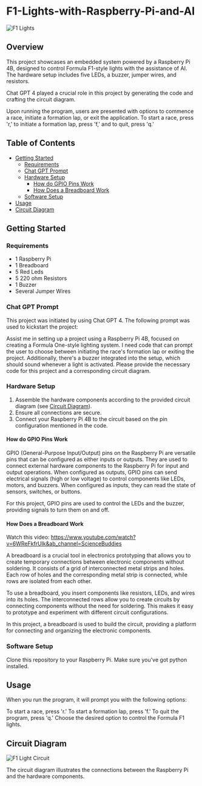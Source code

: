 # F1-Lights-with-Raspberry-Pi-and-AI
![F1 Lights](https://github.com/HariAsher/F1-Lights-with-Raspberry-Pi-and-AI/assets/83194217/a57d67fa-ea6a-40b7-bc3a-584c3b11ca36)

## Overview

This project showcases an embedded system powered by a Raspberry Pi 4B, designed to control Formula F1-style lights with the assistance of AI. The hardware setup includes five LEDs, a buzzer, jumper wires, and resistors.

Chat GPT 4 played a crucial role in this project by generating the code and crafting the circuit diagram.

Upon running the program, users are presented with options to commence a race, initiate a formation lap, or exit the application. To start a race, press 'r,' to initiate a formation lap, press 'f,' and to quit, press 'q.'

## Table of Contents

- [Getting Started](#getting-started)
  - [Requirements](#requirements)
  - [Chat GPT Prompt](#chat-gpt-prompt)
  - [Hardware Setup](#hardware-setup)
    - [How do GPIO Pins Work](#how-do-gpio-pins-work)
    - [How Does a Breadboard Work](#how-does-a-breadboard-work)
  - [Software Setup](#software-setup)
- [Usage](#usage)
- [Circuit Diagram](#circuit-diagram)

## Getting Started

### Requirements

- 1 Raspberry Pi
- 1 Breadboard
- 5 Red Leds
- 5 220 ohm Resistors
- 1 Buzzer
- Several Jumper Wires

### Chat GPT Prompt

This project was initiated by using Chat GPT 4. The following prompt was used to kickstart the project:

Assist me in setting up a project using a Raspberry Pi 4B, focused on creating a Formula One-style lighting system. I need code that can prompt the user to choose between initiating the race's formation lap or exiting the project. Additionally, there's a buzzer integrated into the setup, which should sound whenever a light is activated. Please provide the necessary code for this project and a corresponding circuit diagram.


### Hardware Setup

1. Assemble the hardware components according to the provided circuit diagram (see [Circuit Diagram](#circuit-diagram)).
2. Ensure all connections are secure.
3. Connect your Raspberry Pi 4B to the circuit based on the pin configuration mentioned in the code.

#### How do GPIO Pins Work

GPIO (General-Purpose Input/Output) pins on the Raspberry Pi are versatile pins that can be configured as either inputs or outputs. They are used to connect external hardware components to the Raspberry Pi for input and output operations. When configured as outputs, GPIO pins can send electrical signals (high or low voltage) to control components like LEDs, motors, and buzzers. When configured as inputs, they can read the state of sensors, switches, or buttons.

For this project, GPIO pins are used to control the LEDs and the buzzer, providing signals to turn them on and off.

#### How Does a Breadboard Work

Watch this video: https://www.youtube.com/watch?v=6WReFkfrUIk&ab_channel=ScienceBuddies

A breadboard is a crucial tool in electronics prototyping that allows you to create temporary connections between electronic components without soldering. It consists of a grid of interconnected metal strips and holes. Each row of holes and the corresponding metal strip is connected, while rows are isolated from each other. 

To use a breadboard, you insert components like resistors, LEDs, and wires into its holes. The interconnected rows allow you to create circuits by connecting components without the need for soldering. This makes it easy to prototype and experiment with different circuit configurations.

In this project, a breadboard is used to build the circuit, providing a platform for connecting and organizing the electronic components.

### Software Setup

Clone this repository to your Raspberry Pi.
Make sure you've got python installed.

## Usage
When you run the program, it will prompt you with the following options:

To start a race, press 'r.'
To start a formation lap, press 'f.'
To quit the program, press 'q.'
Choose the desired option to control the Formula F1 lights.

## Circuit Diagram

![F1 Light Circuit](https://github.com/HariAsher/F1-Lights-with-Raspberry-Pi-and-AI/assets/83194217/0d5e9a73-20ff-4ae1-aa2e-8668bcfa38f9)

The circuit diagram illustrates the connections between the Raspberry Pi and the hardware components.
